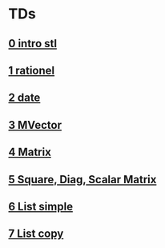 # TDs

## [0 intro stl](./0_intro_stl)

## [1 rationel](./1_rat)

## [2 date](./2_date)

## [3 MVector](./3_MVector)

## [4 Matrix](./4_Matrix)

## [5 Square, Diag, Scalar Matrix](./5_Square_Diag_Scalar_Matrix)

## [6 List simple](./6_List_simple)

## [7 List copy](./7_List_copy)
